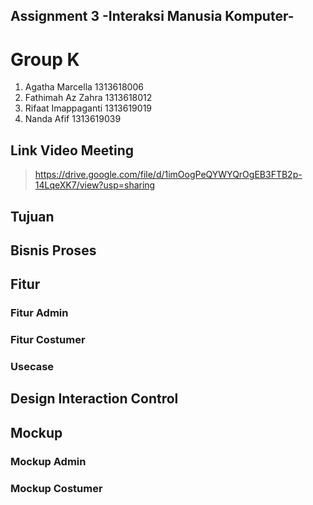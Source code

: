 ## Assignment 3 -Interaksi Manusia Komputer-
# Group K
1. Agatha Marcella    1313618006
2. Fathimah Az Zahra  1313618012
3. Rifaat Imappaganti 1313619019
4. Nanda Afif         1313619039
## Link Video Meeting
> https://drive.google.com/file/d/1imOogPeQYWYQrOgEB3FTB2p-14LqeXK7/view?usp=sharing
## Tujuan
## Bisnis Proses
## Fitur
### Fitur Admin
### Fitur Costumer
### Usecase
## Design Interaction Control
## Mockup
### Mockup Admin
### Mockup Costumer
